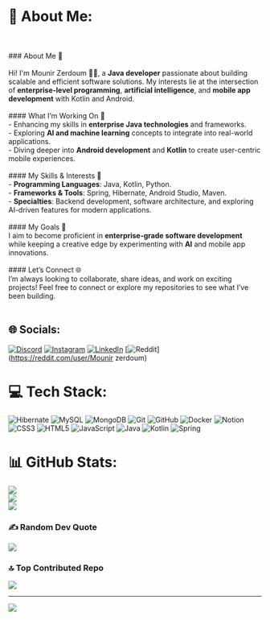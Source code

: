 # 💫 About Me:
<br><br>### About Me 👋  <br><br>Hi! I'm Mounir Zerdoum 👨‍💻, a **Java developer** passionate about building scalable and efficient software solutions. My interests lie at the intersection of **enterprise-level programming**, **artificial intelligence**, and **mobile app development** with Kotlin and Android.  <br><br>#### What I’m Working On 🚀  <br>- Enhancing my skills in **enterprise Java technologies** and frameworks.  <br>- Exploring **AI and machine learning** concepts to integrate into real-world applications.  <br>- Diving deeper into **Android development** and **Kotlin** to create user-centric mobile experiences.  <br><br>#### My Skills & Interests 🔧  <br>- **Programming Languages**: Java, Kotlin, Python.  <br>- **Frameworks & Tools**: Spring, Hibernate, Android Studio, Maven.  <br>- **Specialties**: Backend development, software architecture, and exploring AI-driven features for modern applications.  <br><br>#### My Goals 🌟  <br>I aim to become proficient in **enterprise-grade software development** while keeping a creative edge by experimenting with **AI** and mobile app innovations.  <br><br>#### Let’s Connect 🌐  <br>I’m always looking to collaborate, share ideas, and work on exciting projects! Feel free to connect or explore my repositories to see what I’ve been building.  <br><br>


## 🌐 Socials:
[![Discord](https://img.shields.io/badge/Discord-%237289DA.svg?logo=discord&logoColor=white)](https://discord.gg/eld1ablo007) [![Instagram](https://img.shields.io/badge/Instagram-%23E4405F.svg?logo=Instagram&logoColor=white)](https://instagram.com/https://www.instagram.com/mounir_zerd/?utm_source=ig_web_button_share_sheet) [![LinkedIn](https://img.shields.io/badge/LinkedIn-%230077B5.svg?logo=linkedin&logoColor=white)](https://linkedin.com/in/https://www.linkedin.com/in/mounir-zerdoum-bb678a263?utm_source=share&utm_campaign=share_via&utm_content=profile&utm_medium=android_app) [![Reddit](https://img.shields.io/badge/Reddit-%23FF4500.svg?logo=Reddit&logoColor=white)](https://reddit.com/user/Mounir zerdoum) 

# 💻 Tech Stack:
![Hibernate](https://img.shields.io/badge/Hibernate-59666C?style=for-the-badge&logo=Hibernate&logoColor=white) ![MySQL](https://img.shields.io/badge/mysql-4479A1.svg?style=for-the-badge&logo=mysql&logoColor=white) ![MongoDB](https://img.shields.io/badge/MongoDB-%234ea94b.svg?style=for-the-badge&logo=mongodb&logoColor=white) ![Git](https://img.shields.io/badge/git-%23F05033.svg?style=for-the-badge&logo=git&logoColor=white) ![GitHub](https://img.shields.io/badge/github-%23121011.svg?style=for-the-badge&logo=github&logoColor=white) ![Docker](https://img.shields.io/badge/docker-%230db7ed.svg?style=for-the-badge&logo=docker&logoColor=white) ![Notion](https://img.shields.io/badge/Notion-%23000000.svg?style=for-the-badge&logo=notion&logoColor=white) ![CSS3](https://img.shields.io/badge/css3-%231572B6.svg?style=for-the-badge&logo=css3&logoColor=white) ![HTML5](https://img.shields.io/badge/html5-%23E34F26.svg?style=for-the-badge&logo=html5&logoColor=white) ![JavaScript](https://img.shields.io/badge/javascript-%23323330.svg?style=for-the-badge&logo=javascript&logoColor=%23F7DF1E) ![Java](https://img.shields.io/badge/java-%23ED8B00.svg?style=for-the-badge&logo=openjdk&logoColor=white) ![Kotlin](https://img.shields.io/badge/kotlin-%237F52FF.svg?style=for-the-badge&logo=kotlin&logoColor=white) ![Spring](https://img.shields.io/badge/spring-%236DB33F.svg?style=for-the-badge&logo=spring&logoColor=white)
# 📊 GitHub Stats:
![](https://github-readme-stats.vercel.app/api?username=El-Diablo&theme=gotham&hide_border=false&include_all_commits=false&count_private=true)<br/>
![](https://github-readme-streak-stats.herokuapp.com/?user=El-Diablo&theme=gotham&hide_border=false)<br/>
![](https://github-readme-stats.vercel.app/api/top-langs/?username=El-Diablo&theme=gotham&hide_border=false&include_all_commits=false&count_private=true&layout=compact)

### ✍️ Random Dev Quote
![](https://quotes-github-readme.vercel.app/api?type=vetical&theme=radical)

### 🔝 Top Contributed Repo
![](https://github-contributor-stats.vercel.app/api?username=El-Diablo&limit=5&theme=graywhite&combine_all_yearly_contributions=true)

---
[![](https://visitcount.itsvg.in/api?id=El-Diablo&icon=0&color=0)](https://visitcount.itsvg.in)

<!-- Proudly created with GPRM ( https://gprm.itsvg.in ) -->
